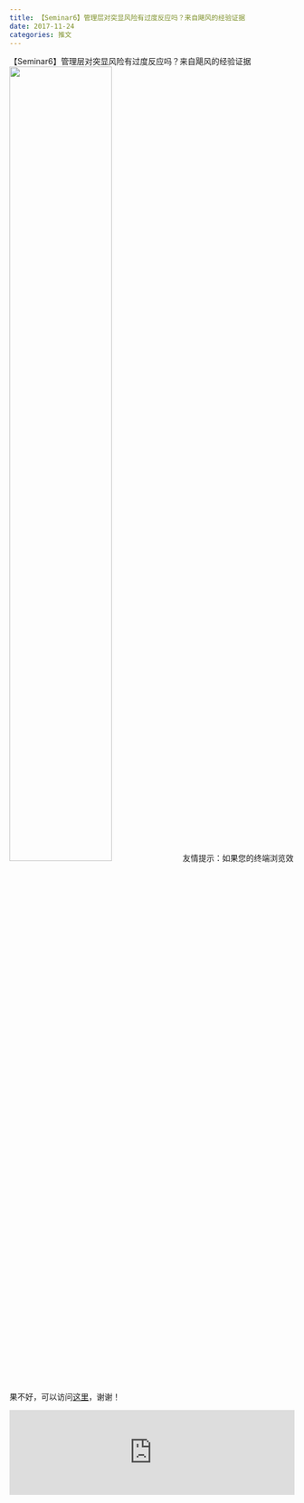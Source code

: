 ```yaml
---
title: 【Seminar6】管理层对突显风险有过度反应吗？来自飓风的经验证据
date: 2017-11-24
categories: 推文
---
```

【Seminar6】管理层对突显风险有过度反应吗？来自飓风的经验证据
<img src="http://mmbiz.qpic.cn/mmbiz_jpg/ACviaWTBFxhbT3Fv0qrSpazwvUIzicBnaIaKJqRtCcKHj4I7gVXQM0SkzZPaIUvVJtqscTWqAViaNN45WtSdy1sXQ/0?wx_fmt=jpeg" style="width: 60%; height: auto;"/><!--more-->
友情提示：如果您的终端浏览效果不好，可以访问[这里](https://stata-club.github.io/stata_article/2017-11-24.html)，谢谢！
<iframe src="https://stata-club.github.io/stata_article/2017-11-24.html" id="iframepage" frameborder="0" scrolling="no" marginheight="0" marginwidth="0" width="100%" onLoad="iFrameHeight()"></iframe>
<script type="text/javascript" language="javascript">
function iFrameHeight() {
var ifm= document.getElementById("iframepage");
var subWeb = document.frames ? document.frames["iframepage"].document : ifm.contentDocument;   
if(ifm != null && subWeb != null) {
 ifm.height = subWeb.body.scrollHeight;
} 
} 
</script> 
